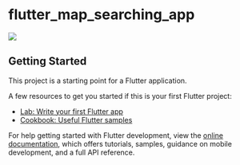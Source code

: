 # flutter_map_searching_app

<img src="![지도맵 gif](https://github.com/user-attachments/assets/6a5b0a63-fbb5-4d42-8b78-fcb19e928d55)">

## Getting Started

This project is a starting point for a Flutter application.

A few resources to get you started if this is your first Flutter project:

- [Lab: Write your first Flutter app](https://docs.flutter.dev/get-started/codelab)
- [Cookbook: Useful Flutter samples](https://docs.flutter.dev/cookbook)

For help getting started with Flutter development, view the
[online documentation](https://docs.flutter.dev/), which offers tutorials,
samples, guidance on mobile development, and a full API reference.
